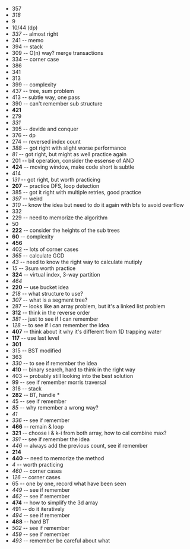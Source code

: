 + 357
+ *318*
+ 9
+ 10/44 (dp)
+ *337* -- almost right
+ 241 -- memo
+ 394 -- stack
+ 309 -- O(n) way? merge transactions
+ 334 -- corner case
+ 386
+ 341
+ 313
+ 399 -- complexity
+ 437 -- tree, sum problem
+ 413 -- subtle way, one pass
+ 390 -- can't remember sub structure
+ **421**
+ 279
+ *331*
+ 395 -- devide and conquer
+ 376 -- dp
+ 274 -- reversed index count
+ *388* -- got right with slight worse performance
+ *81* -- got right, but might as well practice again
+ 201 -- bit operation, consider the essense of AND
+ **424** -- moving window, make code short is subtle
+ 414
+ *131* -- got right, but worth practicing
+ **207** -- practice DFS, loop detection
+ 385 -- got it right with multiple retries, good practice
+ *397* -- weird
+ *310* -- know the idea but need to do it again with bfs to avoid overflow
+ 332
+ 229 -- need to memorize the algorithm
+ 50
+ **222** -- consider the heights of the sub trees
+ **60** -- complexity
+ **456**
+ 402 -- lots of corner cases
+ *365* -- calculate GCD
+ *43* -- need to know the right way to calculate mutiply
+ *15* -- 3sum worth practice
+ **324** -- virtual index, 3-way partition
+ *464*
+ **220** -- use bucket idea
+ *218* -- what structure to use?
+ *307* -- what is a segment tree?
+ 287 -- looks like an array problem, but it's a linked list problem
+ **312** -- think in the reverse order
+ *381* -- just to see if I can remember
+ *128* -- to see if I can remember the idea
+ **407** -- think about it why it's different from 1D trapping water
+ **117** -- use last level
+ **301**
+ 315 -- BST modified
+ 363
+ *330* -- to see if remember the idea
+ **410** -- binary search, hard to think in the right way
+ 403 -- probably still looking into the best solution
+ 99 -- see if remember morris traversal
+ 316 -- stack
+ **282** -- BT, handle *
+ 45 -- see if remember
+ *85* -- why remember a wrong way?
+ *41*
+ *336* -- see if remember
+ **466** -- remain & loop
+ **321** -- choose i & k-i from both array, how to cal combine max?
+ *391* -- see if remember the idea
+ *446* -- always add the previous count, see if remember
+ **214**
+ **440** -- need to memorize the method
+ *4* -- worth practicing
+ *460* -- corner cases
+ *126* -- corner cases
+ 65 -- one by one, record what have been seen
+ *449* -- see if remember
+ *462* -- see if remember
+ **474** -- how to simplify the 3d array
+ 491 -- do it iteratively
+ *494* -- see if remember
+ **488** -- hard BT
+ *502* -- see if remember
+ *459* -- see if remember
+ *493* -- remember be careful about what